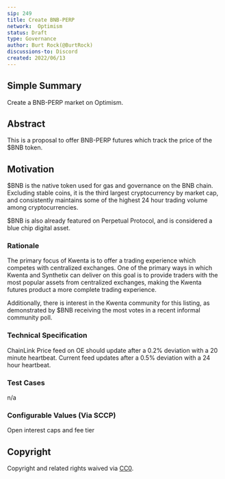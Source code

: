 ```yaml
---
sip: 249
title: Create BNB-PERP
network:  Optimism 
status: Draft
type: Governance
author: Burt Rock(@BurtRock)
discussions-to: Discord
created: 2022/06/13
---
```


## Simple Summary

Create a BNB-PERP market on Optimism.

## Abstract

This is a proposal to offer BNB-PERP futures which track the price of the $BNB token.

## Motivation

$BNB is the native token used for gas and governance on the BNB chain. Excluding stable coins, it is the third largest cryptocurrency by market cap, and consistently maintains some of the highest 24 hour trading volume among cryptocurrencies. 

$BNB is also already featured on Perpetual Protocol, and is considered a blue chip digital asset.

### Rationale

The primary focus of Kwenta is to offer a trading experience which competes with centralized exchanges. One of the primary ways in which Kwenta and Synthetix can deliver on this goal is to provide traders with the most popular assets from centralized exchanges, making the Kwenta futures product a more complete trading experience. 

Additionally, there is interest in the Kwenta community for this listing, as demonstrated by $BNB receiving the most votes in a recent informal community poll. 

### Technical Specification

ChainLink Price feed on OE should update after a 0.2% deviation with a 20 minute heartbeat. Current feed updates after a 0.5% deviation with a 24 hour heartbeat.

### Test Cases

n/a

### Configurable Values (Via SCCP)

Open interest caps and fee tier


## Copyright

Copyright and related rights waived via [CC0](https://creativecommons.org/publicdomain/zero/1.0/).
